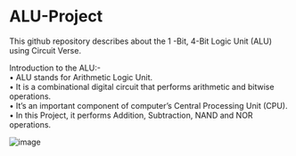# ALU-Project
This github repository describes about the 1 -Bit, 4-Bit Logic Unit (ALU) using Circuit Verse.

Introduction to the ALU:-  
  •	ALU stands for Arithmetic Logic Unit. <br />
  •	It is a combinational digital circuit that performs arithmetic and bitwise operations.<br />
  •	It’s an important component of computer’s Central Processing Unit (CPU).<br />
  •	In this Project, it performs Addition, Subtraction, NAND and NOR operations.<br />

![image](https://user-images.githubusercontent.com/102464427/231547016-a3ff2f8f-b0c8-47b5-81bc-fa3591a7c141.png)



